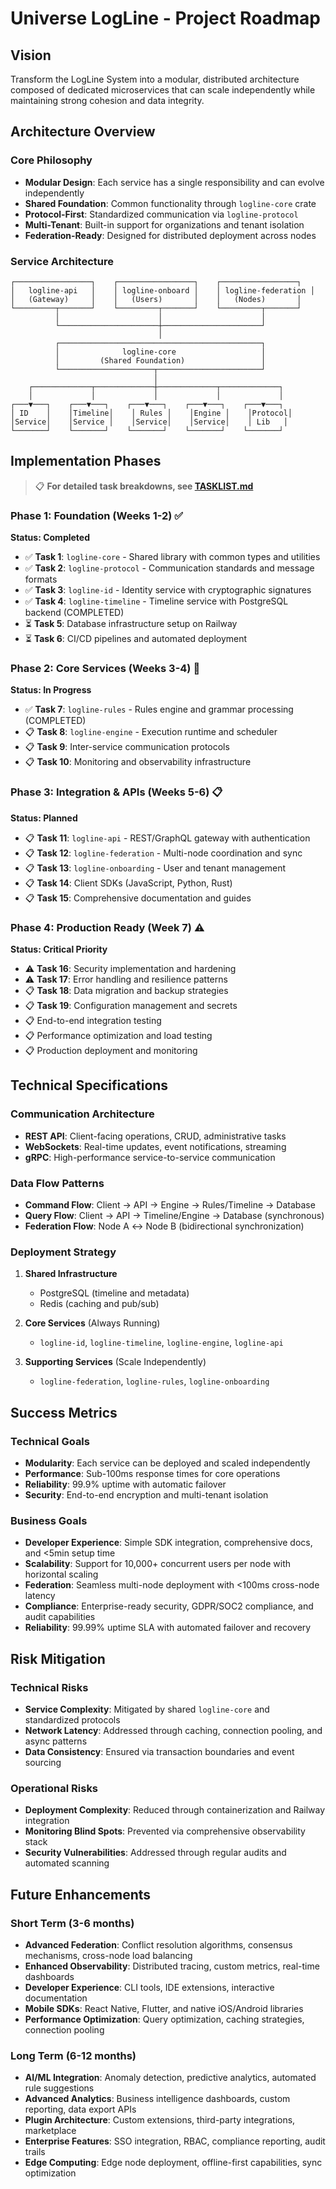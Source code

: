 # Universe LogLine - Project Roadmap

## Vision
Transform the LogLine System into a modular, distributed architecture composed of dedicated microservices that can scale independently while maintaining strong cohesion and data integrity.

## Architecture Overview

### Core Philosophy
- **Modular Design**: Each service has a single responsibility and can evolve independently
- **Shared Foundation**: Common functionality through `logline-core` crate
- **Protocol-First**: Standardized communication via `logline-protocol`
- **Multi-Tenant**: Built-in support for organizations and tenant isolation
- **Federation-Ready**: Designed for distributed deployment across nodes

### Service Architecture

```
┌─────────────────┐    ┌─────────────────┐    ┌─────────────────┐
│   logline-api   │    │ logline-onboard │    │ logline-federation │
│   (Gateway)     │    │   (Users)       │    │   (Nodes)       │
└─────────┬───────┘    └─────────┬───────┘    └─────────┬───────┘
          │                      │                      │
          └──────────────────────┼──────────────────────┘
                                 │
          ┌─────────────────────────────────────────────┐
          │              logline-core                   │
          │         (Shared Foundation)                 │
          └─────────────────────┬───────────────────────┘
                                │
    ┌─────────────┬─────────────┼─────────────┬─────────────┐
    │             │             │             │             │
┌───▼───┐    ┌───▼───┐    ┌───▼───┐    ┌───▼───┐    ┌───▼───┐
│ ID    │    │Timeline│    │ Rules │    │Engine │    │Protocol│
│Service│    │Service │    │Service│    │Service│    │ Lib   │
└───────┘    └───────┘    └───────┘    └───────┘    └───────┘
```

## Implementation Phases

> 📋 **For detailed task breakdowns, see [TASKLIST.md](./TASKLIST.md)**

### Phase 1: Foundation (Weeks 1-2) ✅
**Status: Completed**
- ✅ **Task 1**: `logline-core` - Shared library with common types and utilities
- ✅ **Task 2**: `logline-protocol` - Communication standards and message formats
- ✅ **Task 3**: `logline-id` - Identity service with cryptographic signatures
- ✅ **Task 4**: `logline-timeline` - Timeline service with PostgreSQL backend (COMPLETED)
- ⏳ **Task 5**: Database infrastructure setup on Railway
- ⏳ **Task 6**: CI/CD pipelines and automated deployment

### Phase 2: Core Services (Weeks 3-4) 🔄
**Status: In Progress**
- ✅ **Task 7**: `logline-rules` - Rules engine and grammar processing (COMPLETED)
- 📋 **Task 8**: `logline-engine` - Execution runtime and scheduler
- 📋 **Task 9**: Inter-service communication protocols
- 📋 **Task 10**: Monitoring and observability infrastructure

### Phase 3: Integration & APIs (Weeks 5-6) 📋
**Status: Planned**
- 📋 **Task 11**: `logline-api` - REST/GraphQL gateway with authentication
- 📋 **Task 12**: `logline-federation` - Multi-node coordination and sync
- 📋 **Task 13**: `logline-onboarding` - User and tenant management
- 📋 **Task 14**: Client SDKs (JavaScript, Python, Rust)
- 📋 **Task 15**: Comprehensive documentation and guides

### Phase 4: Production Ready (Week 7) ⚠️
**Status: Critical Priority**
- ⚠️ **Task 16**: Security implementation and hardening
- ⚠️ **Task 17**: Error handling and resilience patterns
- 📋 **Task 18**: Data migration and backup strategies
- 📋 **Task 19**: Configuration management and secrets
- 📋 End-to-end integration testing
- 📋 Performance optimization and load testing
- 📋 Production deployment and monitoring

## Technical Specifications

### Communication Architecture
- **REST API**: Client-facing operations, CRUD, administrative tasks
- **WebSockets**: Real-time updates, event notifications, streaming
- **gRPC**: High-performance service-to-service communication

### Data Flow Patterns
- **Command Flow**: Client → API → Engine → Rules/Timeline → Database
- **Query Flow**: Client → API → Timeline/Engine → Database (synchronous)
- **Federation Flow**: Node A ↔ Node B (bidirectional synchronization)

### Deployment Strategy
1. **Shared Infrastructure**
   - PostgreSQL (timeline and metadata)
   - Redis (caching and pub/sub)

2. **Core Services** (Always Running)
   - `logline-id`, `logline-timeline`, `logline-engine`, `logline-api`

3. **Supporting Services** (Scale Independently)
   - `logline-federation`, `logline-rules`, `logline-onboarding`

## Success Metrics

### Technical Goals
- **Modularity**: Each service can be deployed and scaled independently
- **Performance**: Sub-100ms response times for core operations
- **Reliability**: 99.9% uptime with automatic failover
- **Security**: End-to-end encryption and multi-tenant isolation

### Business Goals
- **Developer Experience**: Simple SDK integration, comprehensive docs, and <5min setup time
- **Scalability**: Support for 10,000+ concurrent users per node with horizontal scaling
- **Federation**: Seamless multi-node deployment with <100ms cross-node latency
- **Compliance**: Enterprise-ready security, GDPR/SOC2 compliance, and audit capabilities
- **Reliability**: 99.99% uptime SLA with automated failover and recovery

## Risk Mitigation

### Technical Risks
- **Service Complexity**: Mitigated by shared `logline-core` and standardized protocols
- **Network Latency**: Addressed through caching, connection pooling, and async patterns
- **Data Consistency**: Ensured via transaction boundaries and event sourcing

### Operational Risks
- **Deployment Complexity**: Reduced through containerization and Railway integration
- **Monitoring Blind Spots**: Prevented via comprehensive observability stack
- **Security Vulnerabilities**: Addressed through regular audits and automated scanning

## Future Enhancements

### Short Term (3-6 months)
- **Advanced Federation**: Conflict resolution algorithms, consensus mechanisms, cross-node load balancing
- **Enhanced Observability**: Distributed tracing, custom metrics, real-time dashboards
- **Developer Experience**: CLI tools, IDE extensions, interactive documentation
- **Mobile SDKs**: React Native, Flutter, and native iOS/Android libraries
- **Performance Optimization**: Query optimization, caching strategies, connection pooling

### Long Term (6-12 months)
- **AI/ML Integration**: Anomaly detection, predictive analytics, automated rule suggestions
- **Advanced Analytics**: Business intelligence dashboards, custom reporting, data export APIs
- **Plugin Architecture**: Custom extensions, third-party integrations, marketplace
- **Enterprise Features**: SSO integration, RBAC, compliance reporting, audit trails
- **Edge Computing**: Edge node deployment, offline-first capabilities, sync optimization
